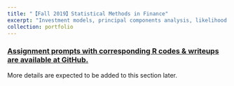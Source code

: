 ```yaml
---
title: "【Fall 2019】Statistical Methods in Finance"
excerpt: "Investment models, principal components analysis, likelihood inference, Bayesian methods, portfolio management and more. <br/><img src='/images/9_stats240.png'>"
collection: portfolio
---
```


### [Assignment prompts with corresponding R codes & writeups are available at GitHub.](https://github.com/chkao831/FA19_Statistical-Methods-in-Finance_StanfordSTATS240)

More details are expected to be added to this section later.
